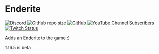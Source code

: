 # Enderite
<a href="https://discord.gg/eFsz5SK">
    <img alt="Discord" src="https://img.shields.io/discord/861173675596054530?label=Discord">
</a>
<img alt="GitHub repo size" src="https://img.shields.io/github/repo-size/LieOnLion/Enderite?label=Repos%20Size">
<a href=https://github.com/LieOnLion/Enderite/blob/main/LICENSE>
    <img alt="GitHub" src="https://img.shields.io/github/license/LieOnLion/Enderite">
</a>
<a href="https://www.youtube.com/channel/UCRW9cQ_rbr1K30obCA4oHUQ">
   <img alt="YouTube Channel Subscribers" src="https://img.shields.io/youtube/channel/subscribers/UCRW9cQ_rbr1K30obCA4oHUQ?style=flat">
</a>
<a href="https://www.twitch.tv/lieonlion4">
   <img alt="Twitch Status" src="https://img.shields.io/twitch/status/lieonlion4">
</a>

Adds an Enderite to the game :)

1.16.5 is beta